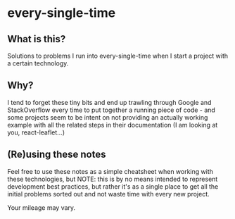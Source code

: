 # every-single-time

## What is this?
Solutions to problems I run into every-single-time when I start a project with a certain technology.

## Why?
I tend to forget these tiny bits and end up trawling through Google and StackOverflow every time to put together a running piece of code - and some projects seem to be intent on not providing an actually working example with all the related steps in their documentation (I am looking at you, react-leaflet...)

## (Re)using these notes
Feel free to use these notes as a simple cheatsheet when working with these technologies, but NOTE: this is by no means intended to represent development best practices, but rather it's as a single place to get all the initial problems sorted out and not waste time with every new project.

Your mileage may vary.
